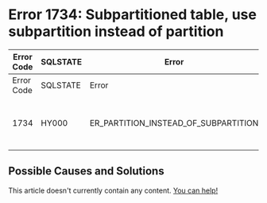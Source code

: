 
# Error 1734: Subpartitioned table, use subpartition instead of partition


| Error Code | SQLSTATE | Error | Description |
| --- | --- | --- | --- |
| Error Code | SQLSTATE | Error | Description |
| 1734 | HY000 | ER_PARTITION_INSTEAD_OF_SUBPARTITION | Subpartitioned table, use subpartition instead of partition |




## Possible Causes and Solutions


This article doesn't currently contain any content. [You can help!](/en/writing-and-editing-knowledge-base-articles/)

